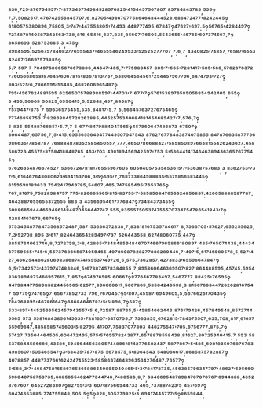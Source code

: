 ⁸³⁶·⁷²⁵′⁸⁷⁶⁷⁵⁴⁵⁹⁷'⁷′⁸⁷⁷³⁴⁹⁷⁷⁴⁹⁸⁴⁵²⁸⁵⁷⁶⁸²⁵′⁴¹⁵⁴⁴⁹⁷⁵⁶⁷⁸⁰⁷,⁸⁹⁷⁸⁴⁸⁴³⁷⁸³,⁵⁹⁵‽⁷:⁷:⁵⁰⁸²⁵'⁷·⁴⁷⁶⁷⁴²⁵⁵⁶⁸⁴⁵⁷⁰⁷:⁶·⁸²⁷⁰⁵′⁴⁹⁸⁶⁷⁰⁷⁷⁵⁸⁶⁴⁶⁴⁸⁴⁴⁴⁵²⁸·⁶⁸⁶⁴⁷²⁴⁷⁷'⁸²⁴²⁴⁴⁵‽⁶¹⁸⁰⁵⁷⁵³⁸⁰⁸⁹⁶·⁷⁵⁸⁰⁵·³′⁷⁴⁷'⁴⁴⁷⁵⁵³⁸⁰⁵'⁷⁴⁴⁹³,⁴⁴⁸⁷⁷⁷⁴⁹⁵:⁶⁷⁸⁴⁷‽⁴⁷⁶²⁷'⁶⁹⁷:⁵‽⁵⁶⁷⁶⁵'⁴²⁸⁴⁴⁹⁷‽⁷²⁷⁴⁸⁷⁸¹⁴⁰⁵⁸⁷³⁴²⁵⁶³′⁷³⁸·⁸¹⁶·⁶⁵⁴¹⁶·⁶³⁷:⁸³⁵·⁸⁵⁶⁰⁷′⁷⁶⁵⁰⁵:⁵⁵⁴³⁶⁵⁵'⁴⁶⁷⁶⁵′⁶⁰⁷³⁷⁴⁵⁶⁷·⁷‽⁸⁶⁵⁸⁶⁹³,⁵²⁸⁷⁵³⁶⁸⁵,³,⁴⁷⁵‽⁸⁹⁸⁴⁵⁹⁵:⁵²⁵⁶⁷⁹⁷⁸⁴⁰⁸²⁷⁷⁶⁹⁵⁵⁴³⁷'⁴⁶⁵⁵⁵⁴⁶²⁴⁹⁵³³′⁵²⁵²⁵²⁷⁷⁷⁰⁷,⁷:⁶·⁷,⁴³⁴⁰⁸²⁵′⁷⁴⁸⁵⁷·⁷⁶⁵⁸⁷′⁶⁵⁵³⁴²⁴⁸⁷′⁷⁶⁶⁹⁷⁵⁷³⁸⁸⁵‽⁵:⁷,⁵⁹⁷,⁷,⁷⁰⁴⁹⁷⁶⁸⁰⁶⁵⁶⁷⁶⁶⁷³⁸⁰⁶·⁴⁴⁶⁴⁷′⁴⁶⁵·⁷′⁷⁷⁵⁹⁸⁰⁴⁵⁷,⁸⁰⁵′⁷'⁵⁶⁵'⁷²⁸¹⁴¹⁷′⁵⁰⁵′⁵⁶⁶·⁵⁷⁶²⁶⁷⁶³⁷²⁷⁷⁶⁰⁵⁶⁶⁸⁶⁵⁸¹⁸⁷⁶⁴⁵′⁶⁰⁶⁷⁸¹⁵'⁸³⁶⁷⁸¹³′⁷³⁷·⁵³⁸⁰⁶⁴⁵⁶⁴⁵⁶¹⁷²⁵⁴⁴⁵⁷⁹⁶⁷⁷⁹⁶·⁶⁴⁷⁴⁷⁹³′⁷²⁷‽⁸⁰³′⁵²⁵′⁶·⁷⁸⁶⁶⁵⁹⁵′⁵⁵⁴⁸⁵·⁴⁶⁸⁷⁶⁰⁶⁹⁶⁵⁴⁸⁷‽⁷⁹⁵′⁴⁹⁶⁷⁶²⁴⁸⁸¹⁵⁹⁵,⁶²⁵⁶⁵⁰⁷⁵⁷⁸⁸⁹⁸⁸⁵⁹⁷'⁴⁴⁷⁰³′⁷'⁶⁷⁷′⁷‽⁵⁷⁶¹⁵³⁸⁹⁷⁶⁵⁸⁵⁰⁵⁶⁸⁵⁴⁹⁴²⁴⁰⁵,⁶⁵⁵‽³,⁴⁹⁵:⁵⁰⁶⁰⁵,⁵⁰⁸²⁵·⁶⁹⁵⁰⁴¹⁵·⁵:⁵²⁶⁴⁸·⁴⁹⁷·⁸⁴⁵⁸⁷‽⁷⁵⁷⁹⁴⁴⁷′⁸⁷⁵,⁷,⁵⁹⁶³⁶⁵⁷⁵⁴⁵⁵:⁵³⁵·⁸⁴⁸¹⁷'⁵·⁷,⁵:⁵⁶⁶⁴⁵⁷⁶³⁷²⁷⁶⁷⁵⁴⁶⁵‽⁷⁷⁷⁴⁶⁸⁵⁸⁷⁵³,⁷′⁸²⁸³⁸⁸⁴⁵⁷²⁸²⁶³⁸⁸⁵·⁴⁴⁵²⁵⁷⁵³⁴⁰⁶⁸⁴¹⁸¹⁴⁵⁴⁶⁸⁹⁴²⁷'⁷:⁵⁷⁶·⁷‽⁵,⁸³⁵,⁵⁵⁴⁸⁸⁷⁶⁶⁸⁵⁷'⁵:⁷·⁷,⁵,⁶⁷⁷′⁸⁴⁷⁹⁸⁸⁴⁰⁴⁷⁵⁶⁵‽⁴⁵⁷⁹⁶⁰⁶⁴⁷⁴⁸⁶⁸⁷³,⁶⁷⁵⁰⁷‽⁸⁰⁶⁴⁴⁸⁷·⁶⁵⁷⁵⁶·⁷·⁵'⁴¹⁵:⁶⁹⁵⁵⁶⁵⁵⁶⁴⁹⁴⁷⁷⁴⁴⁹⁵⁰⁷⁹⁴⁷⁵⁴³,⁸⁷⁶²⁷⁶⁷⁷⁸⁴⁸³⁸⁷⁴⁰⁷⁵⁸⁵⁵,⁸⁴⁷⁸⁷⁶⁶³⁵⁸⁷⁷⁷⁹⁶⁹⁸⁶⁶³⁵'⁷⁸⁵⁸⁷⁸⁷,⁷⁶⁸⁸⁸⁴⁸⁷⁸³⁵²⁵⁸⁵⁴⁵⁰⁵⁵⁷·⁷⁷⁷:⁴⁶⁵⁰⁷⁸⁶⁶⁸⁸⁴²⁷′⁵⁸⁵⁸⁵⁰⁸⁹⁷⁶⁶³⁸¹⁵⁵⁴²⁶²⁴³⁶²⁷:⁶⁵⁸⁵⁸⁶⁷²³′⁴⁵⁵⁷⁵'⁸⁷⁵⁸⁴¹⁸⁸⁴⁸⁷⁶⁵,⁴⁶³′⁷⁰³,⁴⁹⁸¹⁸⁹⁴⁵⁶⁹⁴²⁵⁹⁷'⁷⁵³,⁵'⁵³⁶⁴⁴¹⁴¹⁷⁴⁶⁴⁶³⁸⁹⁴³⁶³⁶⁵⁷⁶⁷⁷⁵⁴⁵‽⁶⁷⁶²⁶³⁵⁴⁸⁷⁶⁶⁷⁴⁵²⁷,⁵³⁶⁶⁷²⁴⁷⁸¹⁸¹⁷⁶⁵⁵⁵⁹⁶⁷⁶⁰⁵,⁶⁰⁵⁰⁴⁰⁵⁷⁵³⁵⁴⁵³⁶¹⁵′⁷′⁵³⁶³⁸⁷⁵⁷⁶⁸³,³,⁸³⁶²⁷⁵³′⁷³⁷′⁵·⁶¹⁶⁴⁶⁷⁶⁴⁸⁰⁸⁰⁶²³′⁶⁹⁴¹⁵³⁷⁰⁶·³′⁵‽⁵⁹⁵′⁷·⁷⁶⁸⁷⁷³⁸⁶⁴⁹⁸⁸⁸³⁵′⁵⁵⁷⁵⁸⁵⁶⁵⁸⁷⁴⁴⁵‽⁶¹⁵⁹⁵⁹⁸¹⁸⁹⁶³³,⁷⁹⁴²⁴¹⁷⁹⁴⁹⁷⁸⁵·⁵⁴⁶⁰⁷·⁴⁶⁵:⁷⁴⁷⁵⁸⁵⁴⁹⁵′⁷⁶⁵³⁷⁶⁵‽⁷⁶⁷·⁸¹⁶⁷⁵·⁷⁵⁸²⁸⁹⁸⁴⁷⁵⁷,⁷⁷⁵'⁸²⁶⁶⁶⁵⁵⁶⁵′⁸¹⁵′⁸³⁷⁵³′⁷′⁵⁸⁵⁸⁵⁰⁸⁴⁷⁶⁵⁶⁶²⁴⁸⁵⁶⁸³⁷:⁴²⁶⁰⁵⁸⁸⁸⁸⁹⁸⁷⁷⁸⁷·⁴⁶⁴³⁸⁸⁷⁰⁵⁵⁶⁵⁵³⁷²⁵⁵⁵,⁸⁸³,³,⁴³⁵⁶⁶⁹⁵⁴⁶¹⁷⁷⁷⁶⁸⁴⁷‽⁷³⁴⁸⁴³⁷³⁴⁵⁵‽⁵⁰⁸⁸⁶⁶⁵⁸⁴⁴⁴⁶⁵⁹⁴⁸⁶¹⁴⁸⁴⁸⁷⁰⁴⁵⁶⁴⁴⁷⁷⁴⁷,⁵⁵⁵·⁸³⁵⁵⁵⁷⁵⁰⁵³⁷⁴⁷⁵⁵⁵⁷⁰⁷³⁴⁷⁵⁴⁷⁸⁶⁵⁴¹⁸⁴³′⁷‽⁴²⁸⁸⁴¹⁶⁷⁶⁷⁸·⁶⁶⁷⁶⁵‽⁵⁷⁵³⁴⁵⁴⁸⁷⁷⁸⁴⁷³⁵⁶⁸⁵⁷²⁴⁸⁷·⁵⁸⁷'⁵³⁶³⁶³⁷²⁸³⁸·⁷·⁸³⁸¹⁸¹⁶⁷⁵³⁵⁷⁸⁴⁶¹⁷,⁸·⁷⁹⁶⁶⁷⁰⁵'⁵⁷⁶²⁷:⁶⁵⁵²⁵⁵⁶²⁵·⁷:³′⁵²⁷⁰⁸·⁸⁹⁵,³′⁶¹⁷·⁸²⁴⁶⁴³⁶⁵⁴²⁸⁹⁴⁹⁷′⁷³⁷,⁵²⁶⁴⁴³⁵⁵⁸·⁶²⁷⁴⁸⁰⁶⁰⁷⁷⁵·⁴⁴⁷‽⁸⁸⁵⁸⁷⁶⁴⁰⁶³⁷⁴⁶·⁸·⁷²⁷²⁷⁹⁸·³′⁸·⁴²⁸⁶⁵'⁷³⁴⁸⁴⁸⁵⁹⁴⁸⁴⁶⁷⁰⁷⁴⁶⁶⁷⁹⁶⁹⁸⁶⁶¹⁸⁰⁸⁹⁷,⁴⁸⁵′⁷⁶⁵⁰⁷⁴⁴³⁸·⁴⁴⁴³⁴⁶⁷⁷⁵⁹⁵⁶⁵'⁷⁴⁵′⁶·⁵⁵⁷³⁷⁶⁸⁶⁶⁵⁸⁷⁴⁰⁵⁹⁴⁶⁵,⁴⁰⁷⁸⁶⁰⁸⁷⁸²⁸²⁷⁷⁸⁸⁸²⁸⁰⁴⁴⁶·⁷'⁴⁰⁷′⁵·⁶¹⁷⁴⁶⁹⁸⁰⁵⁷⁸·⁵·⁵²⁷′⁴²⁷·⁴⁶⁶²⁵⁴⁴⁶⁶²⁸⁰⁶⁹⁸³⁸⁶⁸⁷⁴⁷⁴¹⁵⁹⁵³⁷′⁴⁹⁷²⁶·⁵·⁵⁷⁵:⁷³⁶²⁸⁵⁷:⁴²⁷³⁸³³′⁶⁵⁵⁹⁶⁶⁴⁷⁸⁴⁷‽⁶·⁵'⁷³⁴²⁵⁷³′⁴³⁷⁹⁷⁴⁷⁴⁸³⁸⁴⁶·⁵'⁶⁷⁸⁸⁷⁴⁵⁷⁸³⁸⁴⁸⁵⁵,⁷·⁸⁹⁵⁸⁶⁰⁶⁴⁶³⁶⁹⁵⁰⁷′⁸²⁷′⁸⁶⁴⁴⁸⁸⁵⁹⁵·⁴⁵⁷⁴⁵:⁵⁹⁵⁴⁸³⁶²⁸⁹⁴⁸⁷²⁴⁶⁶⁹⁵⁷⁶¹⁵:⁷:⁸⁵⁷‽⁶⁷⁴⁹⁷⁶⁵⁸⁵,⁶⁰⁶⁶⁷‽⁸⁷⁷⁶⁴⁶⁷⁷⁸³⁴⁹⁷:⁵⁴⁶⁷⁷⁷⁷,⁸⁸⁴²⁵'⁷⁶⁵⁹⁵‽⁴⁴⁷⁹⁸⁴⁴⁷⁷⁵⁸⁹⁸³⁸²⁴⁴⁵⁶⁵⁶⁵′⁶²⁵⁷⁷·⁸⁹⁶⁶⁶⁰⁶¹⁷·⁵⁶⁶⁷⁸⁰⁵·⁵⁸⁵⁰⁴²⁴⁶⁵⁹⁸·³,⁸¹⁵⁶⁷⁶⁶³⁴⁴⁷²⁶²⁶²⁸¹⁶⁷⁵⁴⁷,⁵⁹⁷⁷⁵‽⁷⁴⁷⁶⁵‽⁷,⁶⁵⁶⁷⁷⁸⁵²⁷³³,⁷⁹⁶·⁷⁶⁷⁰⁴⁵⁷‽⁵′⁸⁰⁷:⁴⁵⁵⁸⁷′⁶⁹⁴⁹⁶⁰⁵:⁵·⁵⁶⁷⁶⁶²⁶¹⁷⁰⁴³⁵‽⁷⁸⁴²⁶⁸⁸⁹⁵'⁴⁶⁷⁸⁶¹⁶⁴⁷‽⁶⁴⁶⁸⁴⁶⁴⁶⁷⁸³′⁵′⁵′⁸⁹⁶·⁷‽⁵⁸⁷‽⁵³³′⁸⁹⁷'⁴⁴⁵²⁵³⁶⁵⁶²⁴⁵⁷⁹⁴³⁵⁵⁷'⁵,⁶·⁷²⁵⁸⁷,⁸⁸⁷⁶⁵·⁵'⁴⁹⁸⁵⁴⁶⁶²⁴⁴³,⁸⁷⁶¹⁷⁹⁴²⁶·⁴⁵⁷⁸⁴⁹⁵⁴⁸·⁸⁵⁷²⁷⁴⁴⁹⁵⁶⁵,⁵⁷³,⁵⁹⁸¹⁶⁸⁴³⁸⁵⁶¹⁴⁹⁶³⁵'⁷⁸⁸¹⁶⁰⁷′⁶⁴⁷⁰⁷⁹⁵:⁷,⁷⁹⁶³⁸⁹⁵·⁶⁷⁶²⁸¹⁵′⁷⁸⁴⁹⁷⁵⁵⁰⁷·⁶³⁵:⁷⁰⁸·⁸¹⁷·⁶¹⁶⁵⁷⁵⁵⁹⁶⁹⁶⁴⁷:⁴⁸⁵⁸⁵⁸⁵⁷⁴⁹⁶⁰³′⁵′⁸²⁷⁹⁵·⁴¹⁷⁰⁷:⁷⁵⁸³⁷⁰⁷⁷⁸⁰³,⁴⁴⁶²⁷⁵⁵⁴⁷'⁷⁰⁵:⁶⁷⁵⁶⁷⁷⁷:⁸⁷⁵:⁷‽⁵⁷⁴²⁷,⁷³⁵⁰⁴⁴⁶⁴⁵⁰⁵:⁶⁰⁶⁴⁷²⁴⁹⁵·⁵⁷⁵′⁵⁷⁶⁹⁵⁷⁸²⁴³⁸⁷⁷:⁶⁵⁷⁸⁸⁷⁸⁵⁵⁸⁴³⁸·⁸¹⁶²⁷:⁸⁰⁷²⁵⁹⁴⁰⁴¹⁵:⁷,⁵⁹³,⁵⁸⁵³⁷⁵⁸⁴⁴⁵⁸⁶⁶⁶⁶·⁴³⁵⁸⁶·⁵⁹⁴⁹⁶⁴⁴⁵⁶³⁸⁰⁵⁷⁴⁴⁸⁹⁶¹⁸¹⁴²⁷⁷⁶⁵⁸²⁴³⁷,⁵⁸⁷⁷⁸⁶⁷'⁵′⁴⁸⁵·⁶⁰⁸¹⁸³⁵⁰⁷⁶⁸⁷⁶⁷⁸³⁴⁹⁸⁵⁶⁰⁷'⁵⁰⁵⁴⁶⁵⁵⁴⁷‽³′⁶⁸⁴³⁵′⁷⁸⁷'⁸⁷⁵,⁵⁶⁷⁸⁵⁷⁵·⁵'⁸⁰⁶⁴⁵⁴³,⁵⁴⁸⁰⁶⁶⁶¹⁷:⁸⁶⁸⁵⁸⁷⁵⁷⁸²⁸⁸⁷‽⁴⁰⁷⁸⁸⁵⁷,⁴⁴⁸⁷⁷³⁷⁶⁶¹⁶²⁴²⁴⁷⁴⁵⁵²³′⁵⁸⁵⁸⁶³⁷⁴⁶⁴⁸⁹⁶³⁵³⁴²⁷⁶⁴⁸⁷:⁷³⁵⁷⁷‽⁵′⁵⁶⁸·³′⁷'⁴⁶⁸⁴⁷⁵⁸¹⁶⁵⁸⁶⁷⁶⁵³⁶⁵⁸⁸⁶⁵⁴⁰⁸⁹⁵⁰⁴⁰⁴⁶⁵′⁵′³′⁷⁸⁴¹⁷²⁷³⁵:⁴⁵⁶³⁸⁵⁷⁹⁶³⁴⁷⁷⁹⁷'⁴⁸⁶²⁷′⁵⁹⁵⁶⁶⁰⁵⁹⁶⁰⁴⁰⁷⁵⁸⁷⁵³⁷³⁵:⁶⁶⁸⁵⁶⁵⁵⁴⁶²⁴⁷⁷³⁴⁴⁷⁴⁶·⁷⁴⁸⁰⁵⁸⁶·⁸·⁷,⁶³⁴⁰⁶⁹⁵⁴⁸⁷⁸⁹⁸⁴⁷⁰⁷⁰⁷⁰⁷⁶⁷′⁶⁹⁴⁴⁸⁸⁸·⁴³⁵²⁸⁷⁶⁷⁶⁰⁷,⁶⁴⁵²⁷²⁸³⁸⁰⁷‽⁸²⁷⁵⁵′³′³,⁶⁰⁷′⁸⁷⁵⁶⁶⁹⁴⁴⁷³³,⁴⁶⁵·⁷³⁷⁸⁸⁷⁴²³′⁵,⁴⁵⁷′⁶⁹⁷‽⁶⁰⁴⁷⁴³⁵³⁸⁸⁵,⁷⁷⁴⁷⁵⁵⁸⁴⁸·⁵⁰⁵:⁵‽⁵‽⁸²⁸·⁶⁰⁵³⁷⁹⁸²⁵′³,⁶⁹⁴¹⁷⁴⁴⁵⁷⁷⁷′⁵‽⁸⁶⁵⁹⁸⁴⁴:
